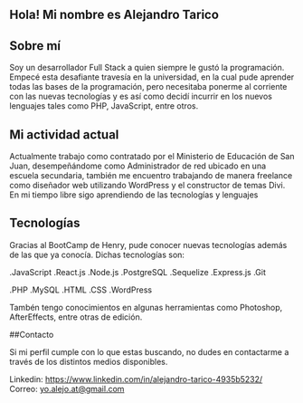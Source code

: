 ## Hola! Mi nombre es Alejandro Tarico

## Sobre mí

Soy un desarrollador Full Stack a quien siempre le gustó la programación. Empecé esta desafiante travesía en la universidad, en la cual pude aprender todas las bases de la programación, pero necesitaba ponerme al corriente con las nuevas tecnologías y es así como decidí incurrir en los nuevos lenguajes tales como PHP, JavaScript, entre otros.

## Mi actividad actual

Actualmente trabajo como contratado por el Ministerio de Educación de San Juan, desempeñándome como Administrador de red ubicado en una escuela secundaria, también me encuentro trabajando de manera freelance como diseñador web utilizando WordPress y el constructor de temas Divi. En mi tiempo libre sigo aprendiendo de las tecnologías y lenguajes

## Tecnologías 

Gracias al BootCamp de Henry, pude conocer nuevas tecnologías además de las que ya conocía. Dichas tecnologías son:

.JavaScript   .React.js    .Node.js    .PostgreSQL    .Sequelize    .Express.js    .Git
     
.PHP    .MySQL    .HTML    .CSS    .WordPress

Tambén tengo conocimientos en algunas herramientas como Photoshop, AfterEffects, entre otras de edición.

##Contacto

Si mi perfil cumple con lo que estas buscando, no dudes en contactarme a través de los distintos medios disponibles.

Linkedin: https://www.linkedin.com/in/alejandro-tarico-4935b5232/
<br>
Correo: yo.alejo.at@gmail.com

